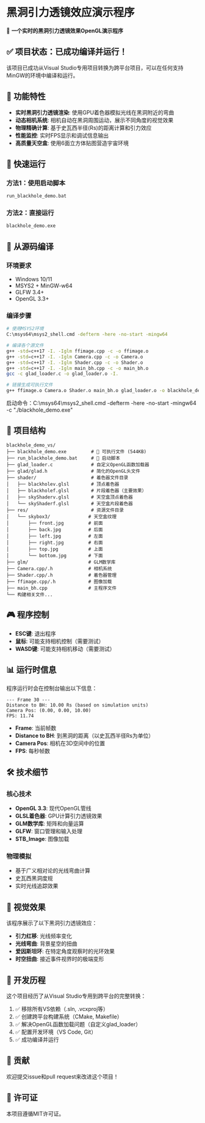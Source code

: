 # 黑洞引力透镜效应演示程序

🌌 **一个实时的黑洞引力透镜效果OpenGL演示程序**

## ✅ 项目状态：已成功编译并运行！

该项目已成功从Visual Studio专用项目转换为跨平台项目，可以在任何支持MinGW的环境中编译和运行。

## 🎯 功能特性

- **实时黑洞引力透镜渲染**: 使用GPU着色器模拟光线在黑洞附近的弯曲
- **动态相机系统**: 相机自动在黑洞周围运动，展示不同角度的视觉效果
- **物理精确计算**: 基于史瓦西半径(Rs)的距离计算和引力效应
- **性能监控**: 实时FPS显示和调试信息输出
- **高质量天空盒**: 使用6面立方体贴图营造宇宙环境

## 🚀 快速运行

### 方法1：使用启动脚本
```bash
run_blackhole_demo.bat
```

### 方法2：直接运行
```bash
blackhole_demo.exe
```

## 🔧 从源码编译

### 环境要求
- Windows 10/11
- MSYS2 + MinGW-w64
- GLFW 3.4+
- OpenGL 3.3+

### 编译步骤
```bash
# 使用MSYS2环境
C:\msys64\msys2_shell.cmd -defterm -here -no-start -mingw64

# 编译各个源文件
g++ -std=c++17 -I. -Iglm ffimage.cpp -c -o ffimage.o
g++ -std=c++17 -I. -Iglm Camera.cpp -c -o Camera.o  
g++ -std=c++17 -I. -Iglm Shader.cpp -c -o Shader.o
g++ -std=c++17 -I. -Iglm main_bh.cpp -c -o main_bh.o
gcc -c glad_loader.c -o glad_loader.o -I.

# 链接生成可执行文件
g++ ffimage.o Camera.o Shader.o main_bh.o glad_loader.o -o blackhole_demo.exe -lglfw3 -lopengl32 -lgdi32 -luser32 -lshell32
```

启动命令：C:\msys64\msys2_shell.cmd -defterm -here -no-start -mingw64 -c "./blackhole_demo.exe"
## 📁 项目结构

```
blackhole_demo_vs/
├── blackhole_demo.exe         # 🎯 可执行文件 (544KB)
├── run_blackhole_demo.bat     # 🚀 启动脚本
├── glad_loader.c              # 自定义OpenGL函数加载器
├── glad/glad.h                # 简化的OpenGL头文件
├── shader/                    # 着色器文件目录
│   ├── blackholev.glsl        # 顶点着色器
│   ├── blackholef.glsl        # 片段着色器（主要效果）
│   ├── skyShaderv.glsl        # 天空盒顶点着色器
│   └── skyShaderf.glsl        # 天空盒片段着色器
├── res/                       # 资源文件目录
│   └── skybox3/              # 天空盒纹理
│       ├── front.jpg         # 前面
│       ├── back.jpg          # 后面
│       ├── left.jpg          # 左面
│       ├── right.jpg         # 右面
│       ├── top.jpg           # 上面
│       └── bottom.jpg        # 下面
├── glm/                      # GLM数学库
├── Camera.cpp/.h             # 相机系统
├── Shader.cpp/.h             # 着色器管理
├── ffimage.cpp/.h            # 图像加载
├── main_bh.cpp               # 主程序文件
└── 构建相关文件...
```

## 🎮 程序控制

- **ESC键**: 退出程序
- **鼠标**: 可能支持相机控制（需要测试）
- **WASD键**: 可能支持相机移动（需要测试）

## 📊 运行时信息

程序运行时会在控制台输出以下信息：
```
--- Frame 30 ---
Distance to BH: 10.00 Rs (based on simulation units)
Camera Pos: (0.00, 0.00, 10.00)
FPS: 11.74
```

- **Frame**: 当前帧数
- **Distance to BH**: 到黑洞的距离（以史瓦西半径Rs为单位）
- **Camera Pos**: 相机在3D空间中的位置
- **FPS**: 每秒帧数

## 🛠️ 技术细节

### 核心技术
- **OpenGL 3.3**: 现代OpenGL管线
- **GLSL着色器**: GPU计算引力透镜效果
- **GLM数学库**: 矩阵和向量运算
- **GLFW**: 窗口管理和输入处理
- **STB_Image**: 图像加载

### 物理模拟
- 基于广义相对论的光线弯曲计算
- 史瓦西黑洞度规
- 实时光线追踪效果

## 🎨 视觉效果

该程序展示了以下黑洞引力透镜效应：
- **引力红移**: 光线频率变化
- **光线弯曲**: 背景星空的扭曲
- **爱因斯坦环**: 在特定角度观察时的光环效果
- **时空扭曲**: 接近事件视界时的极端变形

## 📝 开发历程

这个项目经历了从Visual Studio专用到跨平台的完整转换：

1. ✅ 移除所有VS依赖（.sln, .vcxproj等）
2. ✅ 创建跨平台构建系统（CMake, Makefile）  
3. ✅ 解决OpenGL函数加载问题（自定义glad_loader）
4. ✅ 配置开发环境（VS Code, Git）
5. ✅ 成功编译并运行

## 🤝 贡献

欢迎提交issue和pull request来改进这个项目！

## 📄 许可证

本项目遵循MIT许可证。 
